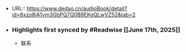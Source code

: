 - URL:: https://www.dedao.cn/audioBook/detail?id=6xzo8jA1ym3GbPQ7Q0B9EKgQLwVZ52&tab=2
- ### Highlights first synced by #Readwise [[June 17th, 2025]]
    - 联系
